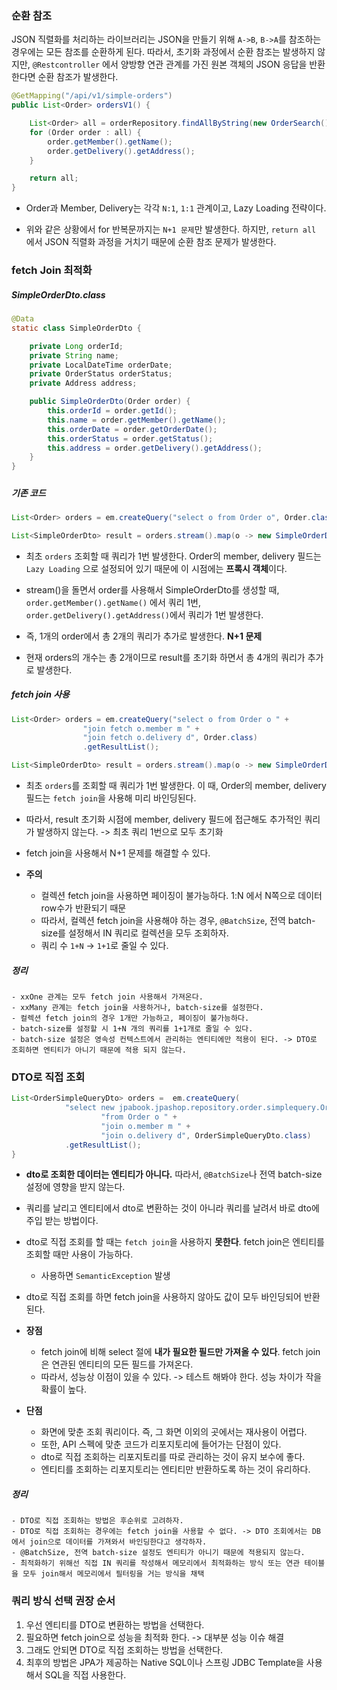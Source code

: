 ### 순환 참조

JSON 직렬화를 처리하는 라이브러리는 JSON을 만들기 위해 `A->B`, `B->A`를 참조하는 경우에는 모든 참조를 순환하게 된다. 따라서, 초기화 과정에서 순환 참조는 발생하지 않지만, `@Restcontroller` 에서 양방향 연관 관계를 가진 원본 객체의 JSON 응답을 반환한다면 순환 참조가 발생한다.

```java
@GetMapping("/api/v1/simple-orders")
public List<Order> ordersV1() {

    List<Order> all = orderRepository.findAllByString(new OrderSearch());
    for (Order order : all) {
        order.getMember().getName();
        order.getDelivery().getAddress();
    }

    return all;
}
```

- Order과 Member, Delivery는 각각 `N:1`, `1:1` 관계이고, Lazy Loading 전략이다.

- 위와 같은 상황에서 for 반복문까지는 `N+1 문제`만 발생한다. 하지만, `return all` 에서 JSON 직렬화 과정을 거치기 때문에 순환 참조 문제가 발생한다.



### fetch Join 최적화

##### SimpleOrderDto.class

```java
@Data
static class SimpleOrderDto {

    private Long orderId;
    private String name;
    private LocalDateTime orderDate;
    private OrderStatus orderStatus;
    private Address address;

    public SimpleOrderDto(Order order) {
        this.orderId = order.getId();
        this.name = order.getMember().getName();
        this.orderDate = order.getOrderDate();
        this.orderStatus = order.getStatus();
        this.address = order.getDelivery().getAddress();
    }
}
```

##### 

##### 기존 코드

```java
List<Order> orders = em.createQuery("select o from Order o", Order.class).getResultList();

List<SimpleOrderDto> result = orders.stream().map(o -> new SimpleOrderDto(o)).toList();
```

- 최초 `orders` 조회할 때 쿼리가 1번 발생한다. Order의 member, delivery 필드는 `Lazy Loading` 으로 설정되어 있기 때문에 이 시점에는 **프록시 객체**이다.
- stream()을 돌면서 order를 사용해서 SimpleOrderDto를 생성할 때, `order.getMember().getName()` 에서 쿼리 1번, `order.getDelivery().getAddress()`에서 쿼리가 1번 발생한다.
- 즉, 1개의 order에서 총 2개의 쿼리가 추가로 발생한다. **N+1 문제**

- 현재 orders의 개수는 총 2개이므로 result를 초기화 하면서 총 4개의 쿼리가 추가로 발생한다.



##### fetch join 사용

```java
List<Order> orders = em.createQuery("select o from Order o " +
                "join fetch o.member m " +
                "join fetch o.delivery d", Order.class)
                .getResultList();

List<SimpleOrderDto> result = orders.stream().map(o -> new SimpleOrderDto(o)).toList();
```

- 최초 `orders`를 조회할 때 쿼리가 1번 발생한다. 이 때, Order의 member, delivery 필드는 `fetch join`을 사용해 미리 바인딩된다.
- 따라서, result 초기화 시점에 member, delivery 필드에 접근해도 추가적인 쿼리가 발생하지 않는다. -> 최초 쿼리 1번으로 모두 초기화
- fetch join을 사용해서 N+1 문제를 해결할 수 있다.

- **주의**
  - 컬렉션 fetch join을 사용하면 페이징이 불가능하다. 1:N 에서 N쪽으로 데이터 row수가 반환되기 때문
  - 따라서, 컬렉션 fetch join을 사용해야 하는 경우, `@BatchSize`, 전역 batch-size를 설정해서 IN 쿼리로 컬렉션을 모두 조회하자.
  - 쿼리 수 `1+N` -> `1+1`로 줄일 수 있다.



##### 정리

```
- xxOne 관계는 모두 fetch join 사용해서 가져온다.
- xxMany 관계는 fetch join을 사용하거나, batch-size를 설정한다.
- 컬렉션 fetch join의 경우 1개만 가능하고, 페이징이 불가능하다.
- batch-size를 설정할 시 1+N 개의 쿼리를 1+1개로 줄일 수 있다.
- batch-size 설정은 영속성 컨텍스트에서 관리하는 엔티티에만 적용이 된다. -> DTO로 조회하면 엔티티가 아니기 때문에 적용 되지 않는다.
```



### DTO로 직접 조회

```java
List<OrderSimpleQueryDto> orders =  em.createQuery(
            "select new jpabook.jpashop.repository.order.simplequery.OrderSimpleQueryDto(o.id, m.name, o.orderDate, o.status, d.address) " +
                    "from Order o " +
                    "join o.member m " +
                    "join o.delivery d", OrderSimpleQueryDto.class)
            .getResultList();
}
```

- **dto로 조회한 데이터는 엔티티가 아니다.** 따라서, `@BatchSize`나 전역 batch-size 설정에 영향을 받지 않는다.
- 쿼리를 날리고 엔티티에서 dto로 변환하는 것이 아니라 쿼리를 날려서 바로 dto에 주입 받는 방법이다.
- dto로 직접 조회를 할 때는 `fetch join`을 사용하지 **못한다**. fetch join은 엔티티를 조회할 때만 사용이 가능하다.
  - 사용하면 `SemanticException` 발생
- dto로 직접 조회를 하면 fetch join을 사용하지 않아도 값이 모두 바인딩되어 반환된다.

- **장점**
  - fetch join에 비해 select 절에 **내가 필요한 필드만 가져올 수 있다**. fetch join은 연관된 엔티티의 모든 필드를 가져온다.
  - 따라서, 성능상 이점이 있을 수 있다. -> 테스트 해봐야 한다. 성능 차이가 작을 확률이 높다.
- **단점**
  - 화면에 맞춘 조회 쿼리이다. 즉, 그 화면 이외의 곳에서는 재사용이 어렵다.
  - 또한, API 스펙에 맞춘 코드가 리포지토리에 들어가는 단점이 있다.
  - dto로 직접 조회하는 리포지토리를 따로 관리하는 것이 유지 보수에 좋다.
  - 엔티티를 조회하는 리포지토리는 엔티티만 반환하도록 하는 것이 유리하다.

##### 정리

```
- DTO로 직접 조회하는 방법은 후순위로 고려하자.
- DTO로 직접 조회하는 경우에는 fetch join을 사용할 수 없다. -> DTO 조회에서는 DB에서 join으로 데이터를 가져와서 바인딩한다고 생각하자.
- @BatchSize, 전역 batch-size 설정도 엔티티가 아니기 때문에 적용되지 않는다.
- 최적화하기 위해선 직접 IN 쿼리를 작성해서 메모리에서 최적화하는 방식 또는 연관 테이블을 모두 join해서 메모리에서 필터링을 거는 방식을 채택
```



### 쿼리 방식 선택 권장 순서

1. 우선 엔티티를 DTO로 변환하는 방법을 선택한다.
2. 필요하면 fetch join으로 성능을 최적화 한다. -> 대부분 성능 이슈 해결
3. 그래도 안되면 DTO로 직접 조회하는 방법을 선택한다.
4. 최후의 방법은 JPA가 제공하는 Native SQL이나 스프링 JDBC Template을 사용해서 SQL을 직접 사용한다.